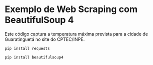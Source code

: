 # Exemplo de Web Scraping com BeautifulSoup 4
Este código captura a temperatura máxima prevista para a cidade de Guaratinguetá no site do CPTEC/INPE.

```
pip install requests
```

```
pip install beautifulsoup4
```